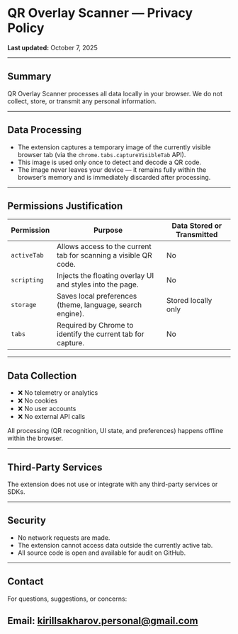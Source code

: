 # QR Overlay Scanner — Privacy Policy

**Last updated:** October 7, 2025

---

## Summary

QR Overlay Scanner processes all data locally in your browser. We do not collect, store, or transmit any personal information.

---

## Data Processing

* The extension captures a temporary image of the currently visible browser tab (via the `chrome.tabs.captureVisibleTab` API).
* This image is used only once to detect and decode a QR code.
* The image never leaves your device — it remains fully within the browser’s memory and is immediately discarded after processing.

---

## Permissions Justification

| Permission  | Purpose                                                          | Data Stored or Transmitted |
| ----------- | ---------------------------------------------------------------- | -------------------------- |
| `activeTab` | Allows access to the current tab for scanning a visible QR code. | No                         |
| `scripting` | Injects the floating overlay UI and styles into the page.        | No                         |
| `storage`   | Saves local preferences (theme, language, search engine).        | Stored locally only        |
| `tabs`      | Required by Chrome to identify the current tab for capture.      | No                         |

---

## Data Collection

* ❌ No telemetry or analytics
* ❌ No cookies
* ❌ No user accounts
* ❌ No external API calls

All processing (QR recognition, UI state, and preferences) happens offline within the browser.

---

## Third-Party Services

The extension does not use or integrate with any third-party services or SDKs.

---

## Security

* No network requests are made.
* The extension cannot access data outside the currently active tab.
* All source code is open and available for audit on GitHub.

---

## Contact

For questions, suggestions, or concerns:

**Email:** [kirillsakharov.personal@gmail.com](mailto:kirillsakharov.personal@gmail.com)
---